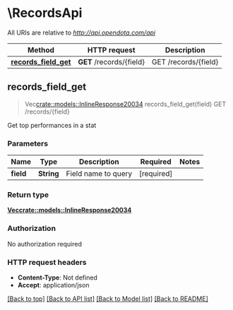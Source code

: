 # \RecordsApi

All URIs are relative to *http://api.opendota.com/api*

Method | HTTP request | Description
------------- | ------------- | -------------
[**records_field_get**](RecordsApi.md#records_field_get) | **GET** /records/{field} | GET /records/{field}



## records_field_get

> Vec<crate::models::InlineResponse20034> records_field_get(field)
GET /records/{field}

Get top performances in a stat

### Parameters


Name | Type | Description  | Required | Notes
------------- | ------------- | ------------- | ------------- | -------------
**field** | **String** | Field name to query | [required] |

### Return type

[**Vec<crate::models::InlineResponse20034>**](inline_response_200_34.md)

### Authorization

No authorization required

### HTTP request headers

- **Content-Type**: Not defined
- **Accept**: application/json

[[Back to top]](#) [[Back to API list]](../README.md#documentation-for-api-endpoints) [[Back to Model list]](../README.md#documentation-for-models) [[Back to README]](../README.md)


